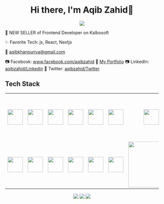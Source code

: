 <body>
  <div align="center">
    <h1> Hi there, I'm Aqib Zahid👋</h1>
  </div>
<p align="center">
<a href="#"><img src="https://readme-typing-svg.herokuapp.com/?lines=Frontend+Developer&font=Roboto&size=26&duration=3500&pause=700&center=true&width=500&height=50&color=023e8a"></a>

💸 NEW SELLER of Frontend Developer on Kalbosoft

✨ Favorite Tech: js, React, Nextjs


📧 aqibkhanpuriya@gmail.com

📷 Facebook: <a href="https://www.facebook.com/people/Aqib-Zahid/pfbid032XAnHXeYsWrqR2oCQsNipLZd9Td99FrsV2WPzti7sZem83Wpf7teSdRtU1jNB9P4l/">www.facebook.com/aqibzahid</a>
💼 <a href="https://my-portfolio-delta-beige-24.vercel.app/">My Portfolio</a> 
📷 LinkedIn: <a href="www.linkedin.com/in/aqibzahid">aqibzahid/Linkedin</a>
💼 Twitter: <a href="https://x.com/AqibZahid42234">aqibzahid/Twitter</a>
 
<h2>Tech Stack</h2>

<table width="100">
<tr>
  <td align='center' width="100">
        <img src="https://upload.wikimedia.org/wikipedia/commons/thumb/3/38/HTML5_Badge.svg/600px-HTML5_Badge.svg.png"  width="50">
    </td>
 <td align='center' width="100">
        <img src="https://icons.iconarchive.com/icons/ampeross/qetto/256/css-icon.png" width="50">
    </td>
<td align='center' width="100">
        <img src="https://cdn.iconscout.com/icon/free/png-256/free-sass-13-1175092.png" width="50">
    </td>
 <td align='center' width="100">
        <img src="https://www.vectorlogo.zone/logos/reactjs/reactjs-ar21.svg" width="50">
    </td>
    <td align='center' width="100">
        <img src="https://icons.iconarchive.com/icons/arturo-wibawa/akar/256/nextjs-icon.png" width="50">
    </td>
    <td align='center' width="100">
        <img src="https://static.vecteezy.com/system/resources/previews/041/639/046/non_2x/api-3d-illustration-icon-png.png" width="50">
    </td>
    <td align='center' width="100">
        <img src="https://cdn3d.iconscout.com/3d/free/thumb/free-github-2950150-2447911.png?f=webp" width="50">
    </td>
    <td align='center' width="100">
        <img src="https://img.freepik.com/free-vector/technology-devices-illustration_24877-61196.jpg?ga=GA1.1.96868378.1733982328&semt=ais_hybrid" width="150">
    </td>
    <td align='center' width="100">
        <img src="https://github.com/IjjazAhmad/IjjazAhmad/assets/102515357/c00cc058-90fe-4246-8b87-2ee564ac2f89" width="50">
    </td>
    <td align='center' width="100">
        <img src="https://firebase.google.com/images/lockup.svg" width="100">
    </td>
 
</tr>
<tr>
    <td align='center' width="100">
        <img src="https://cdn.pixabay.com/photo/2015/04/23/17/41/node-js-736399_1280.png" width="50">
    </td>
    <td align='center' width="100">
        <img src="https://icons.getbootstrap.com/assets/img/icons-hero.png" width="50">
    </td>
    <td align='center' width="100">
        <img src="https://github.com/abranhe/programming-languages-logos/blob/master/src/javascript/javascript.svg"  width="50">
    </td>
    <td align='center' width="100">
        <img src="https://cdn3d.iconscout.com/3d/free/thumb/free-tailwind-9294852-7577995.png?f=webp" width="50">
    </td>
    <td align='center' width="100">
        <img src="https://encrypted-tbn0.gstatic.com/images?q=tbn:ANd9GcTDgNeKzULLpPYjiim1xGyb7jjKc06iQlMxaw&s" width="50">
    </td>
    <td align='center' width="100">
        <img src="https://upload.wikimedia.org/wikipedia/commons/thumb/4/4c/Typescript_logo_2020.svg/1200px-Typescript_logo_2020.svg.png" width="50">
    </td>
    <td align='center' width="100">
        <img src="https://formspree.io/img/formspree-new.svg" width="150">
    </td>
    <td align='center' width="100">
        <img src="https://cdn.iconscout.com/icon/free/png-256/free-postman-3628992-3030217.png"  width="50">
    </td>
   <td align='center' width="100">
        <img src="https://encrypted-tbn0.gstatic.com/images?q=tbn:ANd9GcSN1eNbp6peSb0eB_x27QIV8zd0L8BrWRwHFg&s" width="50">
    </td>
   <td align='center' width="100">
        <img src="https://fiverr-res.cloudinary.com/npm-assets/layout-server/fiverr-og-logo.5fd6463.png" width="50">
    </td>

</tr>

    
</table>
</p>
<p align="center">
<a href="https://www.linkedin.com/in/aqibzahid/" ><img src="https://img.shields.io/badge/AQIB ZAHID-0077B5?style=for-the-badge&logo=linkedin&logoColor=white"/></a>
<a href="mailto:aqibkhanpuriya@gmail.com" ><img src="https://img.shields.io/badge/AQIB ZAHID-D14836?style=for-the-badge&logo=gmail&logoColor=white"/></a>
<a href="https://www.facebook.com/people/Aqib-Zahid/pfbid032XAnHXeYsWrqR2oCQsNipLZd9Td99FrsV2WPzti7sZem83Wpf7teSdRtU1jNB9P4l/"><img src="https://img.shields.io/badge/AQIB ZAHID-00B2FF?style=for-the-badge&logo=facebook&logoColor=white"/></a>
 </p>
 
<br>
